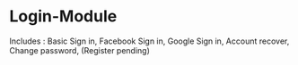 # Login-Module
Includes : Basic Sign in, Facebook Sign in, Google Sign in, Account recover, Change password, (Register pending)
